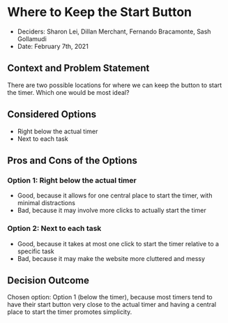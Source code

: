 # Where to Keep the Start Button

* Deciders: Sharon Lei, Dillan Merchant, Fernando Bracamonte, Sash Gollamudi
* Date: February 7th, 2021

## Context and Problem Statement

There are two possible locations for where we can keep the button to start the timer. Which one would be most ideal?

## Considered Options

* Right below the actual timer
* Next to each task

## Pros and Cons of the Options 

### Option 1: Right below the actual timer 

* Good, because it allows for one central place to start the timer, with minimal distractions
* Bad, because it may involve more clicks to actually start the timer

### Option 2: Next to each task

* Good, because it takes at most one click to start the timer relative to a specific task
* Bad, because it may make the website more cluttered and messy

## Decision Outcome

Chosen option: Option 1 (below the timer), because most timers tend to have their start button very close to the actual timer and having a central place to start the timer promotes simplicity.
